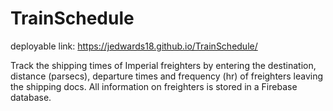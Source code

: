 # TrainSchedule

deployable link: https://jedwards18.github.io/TrainSchedule/

Track the shipping times of Imperial freighters by entering the destination, distance (parsecs), departure times and frequency (hr) of freighters leaving the shipping docs. All information on freighters is stored in a Firebase database.
